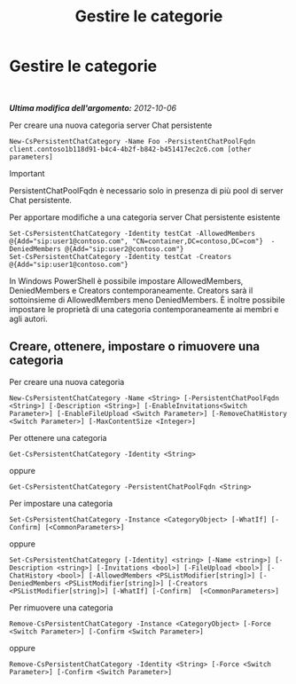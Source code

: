 ﻿---
title: Gestire le categorie
TOCTitle: Gestire le categorie
ms:assetid: 1b118d91-b4c4-4b2f-b842-b451417ec2c6
ms:mtpsurl: https://technet.microsoft.com/it-it/library/JJ204719(v=OCS.15)
ms:contentKeyID: 49299835
ms.date: 08/24/2015
mtps_version: v=OCS.15
ms.translationtype: HT
---

# Gestire le categorie

 

_**Ultima modifica dell'argomento:** 2012-10-06_

Per creare una nuova categoria server Chat persistente

    New-CsPersistentChatCategory -Name Foo -PersistentChatPoolFqdn client.contoso1b118d91-b4c4-4b2f-b842-b451417ec2c6.com [other parameters]

> [!IMPORTANT]  
> PersistentChatPoolFqdn è necessario solo in presenza di più pool di server Chat persistente.

Per apportare modifiche a una categoria server Chat persistente esistente

    Set-CsPersistentChatCategory -Identity testCat -AllowedMembers @{Add="sip:user1@contoso.com", "CN=container,DC=contoso,DC=com"}  -DeniedMembers @{Add="sip:user2@contoso.com"}
    Set-CsPersistentChatCategory -Identity testCat -Creators @{Add="sip:user1@contoso.com"}

In Windows PowerShell è possibile impostare AllowedMembers, DeniedMembers e Creators contemporaneamente. Creators sarà il sottoinsieme di AllowedMembers meno DeniedMembers. È inoltre possibile impostare le proprietà di una categoria contemporaneamente ai membri e agli autori.

## Creare, ottenere, impostare o rimuovere una categoria

Per creare una nuova categoria

    New-CsPersistentChatCategory -Name <String> [-PersistentChatPoolFqdn <String>] [-Description <String>] [-EnableInvitations<Switch Parameter>] [-EnableFileUpload <Switch Parameter>] [-RemoveChatHistory <Switch Parameter>] [-MaxContentSize <Integer>]

Per ottenere una categoria

    Get-CsPersistentChatCategory -Identity <String>

oppure

    Get-CsPersistentChatCategory -PersistentChatPoolFqdn <String>

Per impostare una categoria

    Set-CsPersistentChatCategory -Instance <CategoryObject> [-WhatIf] [-Confirm] [<CommonParameters>]

oppure

    Set-CsPersistentChatCategory [-Identity] <string> [-Name <string>] [-Description <string>] [-Invitations <bool>] [-FileUpload <bool>] [-ChatHistory <bool>] [-AllowedMembers <PSListModifier[string]>] [-DeniedMembers <PSListModifier[string]>] [-Creators <PSListModifier[string]>] [-WhatIf] [-Confirm]  [<CommonParameters>]

Per rimuovere una categoria

    Remove-CsPersistentChatCategory -Instance <CategoryObject> [-Force <Switch Parameter>] [-Confirm <Switch Parameter>]

oppure

    Remove-CsPersistentChatCategory -Identity <String> [-Force <Switch Parameter>] [-Confirm <Switch Parameter>]

